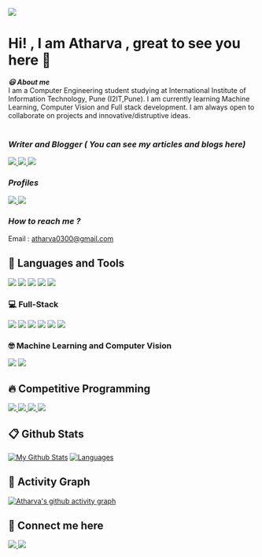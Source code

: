 ![](https://komarev.com/ghpvc/?username=atharva0300&label=Profile+Views&color=blue&style=flat)

# **Hi! , I am Atharva , great to see you here 👋**
                                                               
***:smiley: About me***
<br/>
I am a Computer Engineering student studying at International Institute of Information Technology, Pune (I2IT,Pune). I am currently learning Machine Learning, Computer Vision and Full stack development. I am always open to collaborate on projects and innovative/distruptive ideas.<br/><br/>

### <i>Writer and Blogger ( You can see my articles and blogs here)</i>
<a href="https://hashnode.com/@atharva0300">
<img src="https://img.shields.io/badge/-Hashnode-blue?style=for-the-badge&logo=hashnode">
</a>
<a href="https://auth.geeksforgeeks.org/user/atharvapc20021/articles">
<img src="https://img.shields.io/badge/-GeeksForGeeks-grey?style=for-the-badge&logo=geeksforgeeks">
</a>
</a>
<a href="https://dev.to/atharva0300">
<img src="https://img.shields.io/badge/-Dev.to-orange?style=for-the-badge&logo=devdotto">
</a>
<br/>

### <i>Profiles</i> 
<a href="https://auth.geeksforgeeks.org/user/atharvapc20021/profile">
<img src="https://img.shields.io/badge/-GeeksForGeeks-grey?style=for-the-badge&logo=geeksforgeeks">
</a>
<a href="https://www.hackerrank.com/atharva0300">
<img src="https://img.shields.io/badge/-Hackerrank-purple?style=for-the-badge&logo=hackerrank">
</a>
<br/>

### <i>How to reach me ?</i> 
Email : atharva0300@gmail.com


## **:wrench: Languages and Tools** 
<div>
<img src="https://img.shields.io/badge/-Python-orange?style=for-the-badge&logo=python">
<img src="https://img.shields.io/badge/-C%2B%2B-black?style=for-the-badge&logo=cplusplus">
<img src="https://img.shields.io/badge/-THREEjs-black?style=for-the-badge&logo=threedotjs" />
<img src="https://img.shields.io/badge/-Markdown-pink?style=for-the-badge&logo=markdown"/>
<img src="https://img.shields.io/badge/-WebGL-brown?style=for-the-badge&logo=webgl">
</div>

### 💻 Full-Stack
<div>
<img src="https://img.shields.io/badge/-HTML-greeb?style=for-the-badge&logo=html5">
<img src="https://img.shields.io/badge/-CSS-blue?style=for-the-badge&logo=css3">
<img src="https://img.shields.io/badge/-Javascript-lightgrey?style=for-the-badge&logo=javascript">
<img src="https://img.shields.io/badge/-Reactjs-black?style=for-the-badge&logo=react">
<img src="https://img.shields.io/badge/-Nodejs-grey?style=for-the-badge&logo=nodedotjs">
<img src="https://img.shields.io/badge/-Expressjs-maroon?style=for-the-badge&logo=express">
  </div>
  
### 🤓 Machine Learning and Computer Vision
<div>
<img src="https://img.shields.io/badge/-Tensorflow-black?style=for-the-badge&logo=tensorflow"/>
<img src="https://img.shields.io/badge/-OpenCV-yellow?style=for-the-badge&logo=opencv"/>
  </div>
  
## 🔥 Competitive Programming
<a href="https://www.codechef.com/users/atharva0300">
<img src="https://img.shields.io/badge/-Codechef-brown?style=for-the-badge&logo=codechef">
</a>
<a href="https://codeforces.com/profile/atharva0300">
<img src="https://img.shields.io/badge/-Codeforces-lightgrey?style=for-the-badge&logo=codeforces">
</a>
<a href="https://www.spoj.com/users/atharva0300">
<img src="https://img.shields.io/badge/-SPOJ-brightgreen?style=for-the-badge&logo=spoj">
</a>
<a href="https://atcoder.jp/users/atharva0300">
<img src="https://img.shields.io/badge/-AtCoder-orange?style=for-the-badge&logo=atcoder">
</a>
<br/>

</a>


## 📋 **Github Stats**
[![My Github Stats](https://github-readme-stats.vercel.app/api?username=atharva0300&show_provate=true&theme=algolia&show_icons=true&show_owner=true)](https://github.com/atharva0300/github-readme-stats)
[![Languages](https://github-readme-stats.vercel.app/api/top-langs/?username=atharva0300&theme=algolia&card_width=445&lang_count=8&layout=compact)](https://github.com/atharva0300/github-readme-stats)

## 👊 Activity Graph
[![Atharva's github activity graph](https://activity-graph.herokuapp.com/graph?username=atharva0300&theme=react-dark)](https://github.com/ashutosh00710/github-readme-activity-graph)

 
## **🔗 Connect me here**
<a href="https://twitter.com/iamatharvap" >
<img src="https://img.icons8.com/color/35/000000/twitter--v1.png">
</a>
<a href="https://github.com/atharva0300">
<img src="https://img.icons8.com/ios-glyphs/35/000000/github.png">
</a>



